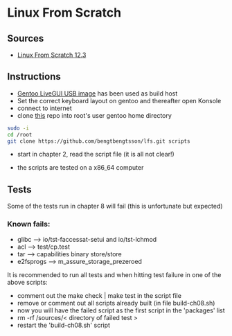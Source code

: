 # Linux From Scratch

## Sources

- [Linux From Scratch 12.3](https://www.linuxfromscratch.org/lfs/view/stable/index.html)

## Instructions

- [Gentoo LiveGUI USB image](https://www.gentoo.org/downloads/) has been used as build host
- Set the correct keyboard layout on gentoo and thereafter open Konsole
- connect to internet
- clone [this](https://github.com/bengtbengtsson/lfs.git) repo into root's user gentoo home directory

```bash
sudo -i
cd /root
git clone https://github.com/bengtbengtsson/lfs.git scripts
```

- start in chapter 2, read the script file (it is all not clear!)

- the scripts are tested on a x86_64 computer

## Tests
Some of the tests run in chapter 8 will fail (this is unfortunate but expected)

### Known fails:

- glibc --> io/tst-faccessat-setui and io/tst-lchmod
- acl --> test/cp.test
- tar --> capabilities binary store/store
- e2fsprogs --> m_assure_storage_prezeroed

It is recommended to run all tests and when hitting test failure in one of the above scripts:

- comment out the make check | make test in the script file
- remove or comment out all scripts already built (in file build-ch08.sh)
- now you will have the failed script as the first script in the 'packages' list
- rm -rf /sources/< directory of failed test >
- restart the 'build-ch08.sh' script
